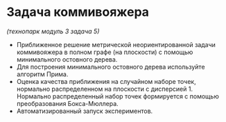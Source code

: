 # Задача коммивояжера
_(технопарк модуль 3 задача 5)_
- Приближенное решение метрической неориентированной задачи коммивояжера в полном графе (на плоскости) с помощью минимального остовного дерева.
- Для построения минимального остовного дерева используйте алгоритм Прима.
- Оценка качества приближения на случайном наборе точек, нормально распределенном на плоскости с дисперсией 1. Нормально распределенный набор точек формируется с помощью преобразования Бокса-Мюллера.
- Автоматизированный запуск экспериментов.
